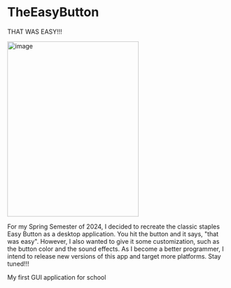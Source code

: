 # TheEasyButton
THAT WAS EASY!!!

<img width="300" height="400" alt="image" src="https://github.com/user-attachments/assets/f3d728f6-564b-49bc-8fa8-6be3b333f5e1" />


For my Spring Semester of 2024, I decided to recreate the classic staples Easy Button as a desktop application. You hit the button and it says,
"that was easy". However, I also wanted to give it some customization, such as the button color and the sound effects. As I become a better programmer, I intend to release new versions of this app and target more platforms.
Stay tuned!!!






My first GUI application for school


